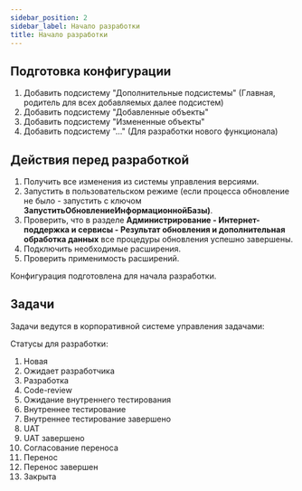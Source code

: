 ```yaml
---
sidebar_position: 2
sidebar_label: Начало разработки
title: Начало разработки
---
```


## Подготовка конфигурации

1. Добавить подсистему "Дополнительные подсистемы" (Главная, родитель для всех добавляемых далее подсистем)
2. Добавить подсистему "Добавленные объекты"
3. Добавить подсистему "Измененные объекты"
4. Добавить подсистему "..." (Для разработки нового функционала)

## Действия перед разработкой

1. Получить все изменения из системы управления версиями.​
2. Запустить в пользовательском режиме (если процесса обновление не было - запустить с ключом **ЗапуститьОбновлениеИнформационнойБазы)**.
3. Проверить, что в разделе **Администрирование - Интернет-поддержка и сервисы - Результат обновления и дополнительная обработка данных** все процедуры обновления успешно завершены.
4. Подключить необходимые расширения.
5. Проверить применимость расширений.

​Конфигурация подготовлена для начала разработки.

## Задачи

Задачи ведутся в корпоративной системе управления задачами:

Статусы для разработки:

1. Новая
2. Ожидает разработчика
3. Разработка
4. Code-review
5. Ожидание внутреннего тестирования
6. Внутреннее тестирование
7. Внутреннее тестирование завершено
8. UAT
9. UAT завершено
10. Согласование переноса
11. Перенос
12. Перенос завершен
13. Закрыта
